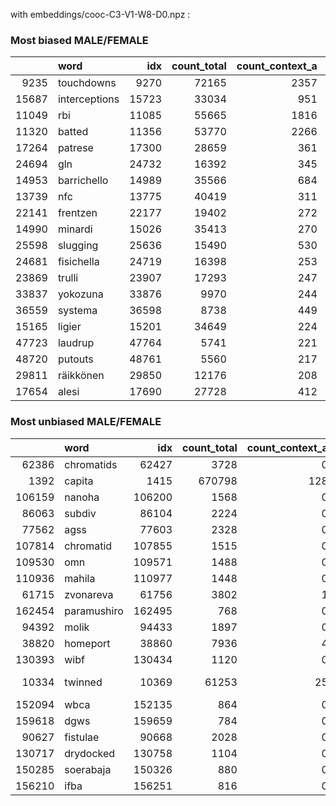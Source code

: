 with embeddings/cooc-C3-V1-W8-D0.npz :
 
### Most biased MALE/FEMALE 
 |       | word          |   idx |   count_total |   count_context_a |   count_context_b |     pmi_a |      pmi_b |   diff_pmi |   count_notcontext_a |   count_notcontext_b |   log_oddsratio |   lower |    upper |      pvalue |   odds_ratio |
|------:|:--------------|------:|--------------:|------------------:|------------------:|----------:|-----------:|-----------:|---------------------:|---------------------:|----------------:|--------:|---------:|------------:|-------------:|
|  9235 | touchdowns    |  9270 |         72165 |              2357 |                 0 |  1.009    | -inf       |  inf       |          9.49652e+07 |          3.21826e+07 |         7.37621 | 4.6041  | 10.1483  | 1.83607e-07 |     1597.52  |
| 15687 | interceptions | 15723 |         33034 |               951 |                 1 |  0.882782 |   -4.89262 |    5.7754  |          9.49666e+07 |          3.21826e+07 |         5.77541 | 3.81442 |  7.73641 | 7.816e-09   |      322.278 |
| 11049 | rbi           | 11085 |         55665 |              1816 |                 2 |  1.00785  |   -4.72129 |    5.72913 |          9.49657e+07 |          3.21826e+07 |         5.72915 | 4.34249 |  7.11582 | 5.59678e-16 |      307.708 |
| 11320 | batted        | 11356 |         53770 |              2266 |                 3 |  1.26386  |   -4.28119 |    5.54505 |          9.49653e+07 |          3.21826e+07 |         5.54507 | 4.41274 |  6.67741 | 8.15146e-22 |      255.973 |
| 17264 | patrese       | 17300 |         28659 |               361 |                 0 |  0.056216 | -inf       |  inf       |          9.49672e+07 |          3.21826e+07 |         5.49992 | 2.72619 |  8.27364 | 0.000101767 |      244.672 |
| 24694 | gln           | 24732 |         16392 |               345 |                 0 |  0.569557 | -inf       |  inf       |          9.49672e+07 |          3.21826e+07 |         5.45458 | 2.68077 |  8.2284  | 0.000116117 |      233.828 |
| 14953 | barrichello   | 14989 |         35566 |               684 |                 1 |  0.479373 |   -4.96647 |    5.44585 |          9.49669e+07 |          3.21826e+07 |         5.44585 | 3.48446 |  7.40725 | 5.27218e-08 |      231.795 |
| 13739 | nfc           | 13775 |         40419 |               311 |                 0 | -0.436701 | -inf       |  inf       |          9.49672e+07 |          3.21826e+07 |         5.35083 | 2.5768  |  8.12487 | 0.000156468 |      210.784 |
| 22141 | frentzen      | 22177 |         19402 |               272 |                 0 |  0.163232 | -inf       |  inf       |          9.49673e+07 |          3.21826e+07 |         5.21684 | 2.44249 |  7.9912  | 0.000228274 |      184.351 |
| 14990 | minardi       | 15026 |         35413 |               270 |                 0 | -0.445851 | -inf       |  inf       |          9.49673e+07 |          3.21826e+07 |         5.20946 | 2.43509 |  7.98383 | 0.000233015 |      182.995 |
| 25598 | slugging      | 25636 |         15490 |               530 |                 1 |  1.05549  |   -4.13528 |    5.19077 |          9.4967e+07  |          3.21826e+07 |         5.19077 | 3.22896 |  7.15258 | 2.14995e-07 |      179.607 |
| 24681 | fisichella    | 24719 |         16398 |               253 |                 0 |  0.259036 | -inf       |  inf       |          9.49673e+07 |          3.21826e+07 |         5.14443 | 2.36988 |  7.91897 | 0.000278984 |      171.474 |
| 23869 | trulli        | 23907 |         17293 |               247 |                 0 |  0.181892 | -inf       |  inf       |          9.49673e+07 |          3.21826e+07 |         5.12043 | 2.34582 |  7.89504 | 0.000298003 |      167.407 |
| 33837 | yokozuna      | 33876 |          9970 |               244 |                 0 |  0.720393 | -inf       |  inf       |          9.49673e+07 |          3.21826e+07 |         5.10821 | 2.33356 |  7.88285 | 0.000308147 |      165.374 |
| 36559 | systema       | 36598 |          8738 |               449 |                 1 |  1.46215  |   -3.56277 |    5.02491 |          9.49671e+07 |          3.21826e+07 |         5.02492 | 3.06277 |  6.98706 | 5.18519e-07 |      152.158 |
| 15165 | ligier        | 15201 |         34649 |               224 |                 0 | -0.610817 | -inf       |  inf       |          9.49673e+07 |          3.21826e+07 |         5.02269 | 2.24779 |  7.79758 | 0.000388732 |      151.818 |
| 47723 | laudrup       | 47764 |          5741 |               221 |                 0 |  1.17333  | -inf       |  inf       |          9.49673e+07 |          3.21826e+07 |         5.0092  | 2.23426 |  7.78414 | 0.000403108 |      149.785 |
| 48720 | putouts       | 48761 |          5560 |               217 |                 0 |  1.1871   | -inf       |  inf       |          9.49673e+07 |          3.21826e+07 |         4.99094 | 2.21594 |  7.76594 | 0.000423377 |      147.074 |
| 29811 | räikkönen     | 29850 |         12176 |               208 |                 0 |  0.360877 | -inf       |  inf       |          9.49673e+07 |          3.21826e+07 |         4.94858 | 2.17344 |  7.72371 | 0.000474108 |      140.974 |
| 17654 | alesi         | 17690 |         27728 |               412 |                 1 |  0.221386 |   -4.71753 |    4.93891 |          9.49671e+07 |          3.21826e+07 |         4.93892 | 2.97658 |  6.90126 | 8.10035e-07 |      139.619 | 
### Most unbiased MALE/FEMALE 
 |        | word        |    idx |   count_total |   count_context_a |   count_context_b |      pmi_a |   pmi_b |   diff_pmi |   count_notcontext_a |   count_notcontext_b |   log_oddsratio |    lower |    upper |       pvalue |   odds_ratio |
|-------:|:------------|-------:|--------------:|------------------:|------------------:|-----------:|--------:|-----------:|---------------------:|---------------------:|----------------:|---------:|---------:|-------------:|-------------:|
|  62386 | chromatids  |  62427 |          3728 |                 0 |               232 | -inf       | 2.73578 | -inf       |          9.49676e+07 |          3.21823e+07 |        -7.222   | -9.9968  | -4.44721 | 3.37448e-07  |  0.000730339 |
|   1392 | capita      |   1415 |        670798 |               128 |             36318 |   -4.13363 | 2.59652 |   -6.73015 |          9.49674e+07 |          3.21462e+07 |        -6.73128 | -6.90482 | -6.55773 | 0            |  0.00119301  |
| 106159 | nanoha      | 106200 |          1568 |                 0 |               107 | -inf       | 2.82794 | -inf       |          9.49676e+07 |          3.21825e+07 |        -6.44809 | -9.22637 | -3.66981 | 5.39342e-06  |  0.00158354  |
|  86063 | subdiv      |  86104 |          2224 |                 0 |                97 | -inf       | 2.38032 | -inf       |          9.49676e+07 |          3.21825e+07 |        -6.34997 | -9.12891 | -3.57103 | 7.51412e-06  |  0.0017468   |
|  77562 | agss        |  77603 |          2328 |                 0 |                77 | -inf       | 2.10371 | -inf       |          9.49676e+07 |          3.21825e+07 |        -6.11907 | -8.89986 | -3.33827 | 1.61162e-05  |  0.00220051  |
| 107814 | chromatid   | 107855 |          1515 |                 0 |                64 | -inf       | 2.34838 | -inf       |          9.49676e+07 |          3.21825e+07 |        -5.93414 | -8.71676 | -3.15153 | 2.91795e-05  |  0.00264749  |
| 109530 | omn         | 109571 |          1488 |                 0 |                64 | -inf       | 2.36637 | -inf       |          9.49676e+07 |          3.21825e+07 |        -5.93414 | -8.71676 | -3.15153 | 2.91795e-05  |  0.00264749  |
| 110936 | mahila      | 110977 |          1448 |                 0 |                53 | -inf       | 2.20502 | -inf       |          9.49676e+07 |          3.21825e+07 |        -5.74555 | -8.5304  | -2.9607  | 5.26167e-05  |  0.00319697  |
|  61715 | zvonareva   |  61756 |          3802 |                 1 |               103 |   -3.81272 | 1.90412 |   -5.71684 |          9.49676e+07 |          3.21825e+07 |        -5.71684 | -7.6863  | -3.74739 | 1.27568e-08  |  0.00329008  |
| 162454 | paramushiro | 162495 |           768 |                 0 |                46 | -inf       | 2.69752 | -inf       |          9.49676e+07 |          3.21825e+07 |        -5.6039  | -8.39073 | -2.81707 | 8.10769e-05  |  0.00368347  |
|  94392 | molik       |  94433 |          1897 |                 0 |                45 | -inf       | 1.7713  | -inf       |          9.49676e+07 |          3.21825e+07 |        -5.58192 | -8.36909 | -2.79476 | 8.66333e-05  |  0.00376532  |
|  38820 | homeport    |  38860 |          7936 |                 4 |               355 |   -3.16231 | 2.40562 |   -5.56793 |          9.49675e+07 |          3.21822e+07 |        -5.56795 | -6.55343 | -4.58246 | 1.68348e-28  |  0.00381832  |
| 130393 | wibf        | 130434 |          1120 |                 0 |                43 | -inf       | 2.25279 | -inf       |          9.49676e+07 |          3.21825e+07 |        -5.53646 | -8.32434 | -2.74858 | 9.92969e-05  |  0.00394045  |
|  10334 | twinned     |  10369 |         61253 |                25 |              2028 |   -3.37333 | 2.10471 |   -5.47804 |          9.49675e+07 |          3.21805e+07 |        -5.4781  | -5.8725  | -5.0837  | 3.44994e-163 |  0.00417725  |
| 152094 | wbca        | 152135 |           864 |                 0 |                39 | -inf       | 2.41466 | -inf       |          9.49676e+07 |          3.21825e+07 |        -5.43882 | -8.22834 | -2.6493  | 0.000132692  |  0.0043446   |
| 159618 | dgws        | 159659 |           784 |                 0 |                37 | -inf       | 2.45918 | -inf       |          9.49676e+07 |          3.21825e+07 |        -5.38618 | -8.17665 | -2.5957  | 0.000154871  |  0.00457945  |
|  90627 | fistulae    |  90668 |          2028 |                 0 |                36 | -inf       | 1.48139 | -inf       |          9.49676e+07 |          3.21825e+07 |        -5.35878 | -8.14977 | -2.56779 | 0.000167763  |  0.00470665  |
| 130717 | drydocked   | 130758 |          1104 |                 0 |                34 | -inf       | 2.03234 | -inf       |          9.49676e+07 |          3.21825e+07 |        -5.30162 | -8.09373 | -2.50951 | 0.000198006  |  0.00498352  |
| 150285 | soerabaja   | 150326 |           880 |                 0 |                34 | -inf       | 2.25911 | -inf       |          9.49676e+07 |          3.21825e+07 |        -5.30162 | -8.09373 | -2.50951 | 0.000198006  |  0.00498352  |
| 156210 | ifba        | 156251 |           816 |                 0 |                34 | -inf       | 2.33462 | -inf       |          9.49676e+07 |          3.21825e+07 |        -5.30162 | -8.09373 | -2.50951 | 0.000198006  |  0.00498352  |
